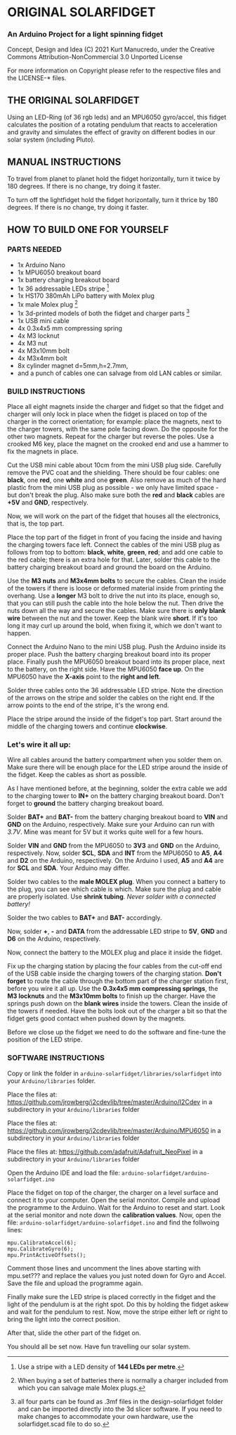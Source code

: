 
# 		ORIGINAL SOLARFIDGET
### 	An Arduino Project for a light spinning fidget

Concept, Design and Idea (C) 2021 Kurt Manucredo, under the
Creative Commons Attribution-NonCommercial 3.0 Unported License

For more information on Copyright please refer to the respective files and
the LICENSE-* files.


##		THE ORIGINAL SOLARFIDGET

Using an LED-Ring (of 36 rgb leds) and an MPU6050 gyro/accel, this
fidget calculates the position of a rotating pendulum that reacts to
acceleration and gravity and simulates the effect of gravity on different
bodies in our solar system (including Pluto).



## MANUAL INSTRUCTIONS

To travel from planet to planet hold the fidget horizontally, turn it
twice by 180 degrees. If there is no change, try doing it faster.

To turn off the lightfidget hold the fidget horizontally, turn it thrice
by 180 degrees. If there is no change, try doing it faster.



## HOW TO BUILD ONE FOR YOURSELF

### PARTS NEEDED

- 1x Arduino Nano
- 1x MPU6050 breakout board
- 1x battery charging breakout board
- 1x 36 addressable LEDs stripe [^1]
- 1x HS170 380mAh LiPo battery with Molex plug
- 1x male Molex plug [^2]
- 1x 3d-printed models of both the fidget and charger parts [^3]
- 1x USB mini cable
- 4x 0.3x4x5 mm compressing spring
- 4x M3 locknut
- 4x M3 nut
- 4x M3x10mm bolt
- 4x M3x4mm bolt
- 8x cylinder magnet d=5mm,h=2.7mm,
- and a punch of cables one can salvage from old LAN cables or similar.

[^1]: Use a stripe with a LED density of **144 LEDs per metre**.
[^2]: When buying a set of batteries there is normally a charger included
      from which you can salvage male Molex plugs.
[^3]: all four parts can be found as .3mf files in the design-solarfidget
      folder and can be imported directly into the 3d slicer software. If
      you need to make changes to accommodate your own hardware, use the
      solarfidget.scad file to do so.


### BUILD INSTRUCTIONS

Place all eight magnets inside the charger and fidget so that the fidget
and charger will only lock in place when the fidget is placed on top of
the charger in the correct orientation; for example: place the magnets,
next to the charger towers, with the same pole facing down. Do the opposite
for the other two magnets. Repeat for the charger but reverse the poles.
Use a crooked M6 key, place the magnet on the crooked end and use a
hammer to fix the magnets in place.

Cut the USB mini cable about 10cm from the mini USB plug side. Carefully
remove the PVC coat and the shielding. There should be four cables: one
**black**, one **red**, one **white** and one **green**. Also remove as
much of the hard plastic from the mini USB plug as possible - we only
have limited space - but don't break the plug. Also make sure both the
**red** and **black** cables are **+5V** and **GND**, respectively.

Now, we will work on the part of the fidget that houses all the
electronics, that is, the top part.

Place the top part of the fidget in front of you facing the inside and
having the charging towers face left. Connect the cables of the mini USB
plug as follows from top to bottom: **black**, **white**, **green**,
**red**; and add one cable to the red cable; there is an extra hole for
that. Later, solder this cable to the battery charging breakout board and
ground the board on the Arduino.

Use the **M3 nuts** and **M3x4mm bolts** to secure the cables. Clean the
inside of the towers if there is loose or deformed material inside from
printing the overhang. Use a **longer** M3 bolt to drive the nut into its
place, enough so, that you can still push the cable into the hole below
the nut. Then drive the nuts down all the way and secure the cables. Make
sure there is **only blank wire** between the nut and the tower. Keep the
blank wire **short**. If it's too long it may curl up around the bold,
when fixing it, which we don't want to happen.

Connect the Arduino Nano to the mini USB plug. Push the Arduino inside its
proper place. Push the battery charging breakout board into its proper
place. Finally push the MPU6050 breakout board into its proper place,
next to the battery, on the right side. Have the MPU6050 **face up**. On
the MPU6050 have the **X-axis** point to the **right and left**.

Solder three cables onto the 36 addressable LED stripe. Note the direction
of the arrows on the stripe and solder the cables on the right end. If the
arrow points to the end of the stripe, it's the wrong end.

Place the stripe around the inside of the fidget's top part. Start around
the middle of the charging towers and continue **clockwise**.

### Let's wire it all up:

Wire all cables around the battery compartment when you solder them on.
Make sure there will be enough place for the LED stripe around the inside
of the fidget. Keep the cables as short as possible.

As I have mentioned before, at the beginning, solder the extra cable we
add to the charging tower to **IN+** on the battery charging breakout
board. Don't forget to **ground** the battery charging breakout board.

Solder **BAT+** and **BAT-** from the battery charging breakout board to
**VIN** and **GND** on the Arduino, respectively. Make sure your Arduino
can run with *3.7V*. Mine was meant for 5V but it works quite well for a
few hours. 

Solder **VIN** and **GND** from the MPU6050 to **3V3** and **GND** on the
Arduino, respectively. Now, solder **SCL**, **SDA** and **INT** from the
MPU6050 to **A5**, **A4** and **D2** on the Arduino, respectively. On the
Arduino I used, **A5** and **A4** are for **SCL** and **SDA**. Your
Arduino may differ.

Solder two cables to the **male MOLEX plug**. When you connect a battery
to the plug, you can see which cable is which. Make sure the plug and
cable are properly isolated. Use **shrink tubing**. *Never solder with a
connected battery!*

Solder the two cables to **BAT+** and **BAT-** accordingly.

Now, solder **+**, **-** and **DATA** from the addressable LED stripe to
**5V**, **GND** and **D6** on the Arduino, respectively.

Now, connect the battery to the MOLEX plug and place it inside the fidget.

Fix up the charging station by placing the four cables from the cut-off
end of the USB cable inside the charging towers of the charging station.
**Don't forget** to route the cable through the bottom part of the charger
station first, before you wire it all up. Use the **0.3x4x5 mm compressing
springs**, the **M3 locknuts** and the **M3x10mm bolts** to finish up the
charger. Have the springs push down on the **blank wires** inside the
towers. Clean the inside of the towers if needed. Have the bolts look out
of the charger a bit so that the fidget gets good contact when pushed down
by the magnets.

Before we close up the fidget we need to do the software and fine-tune the
position of the LED stripe.

### SOFTWARE INSTRUCTIONS

Copy or link the folder in `arduino-solarfidget/libraries/solarfidget` into
your `Arduino/libraries` folder.

Place the files at:
<https://github.com/jrowberg/i2cdevlib/tree/master/Arduino/I2Cdev>
in a subdirectory in your `Arduino/libraries` folder

Place the files at:
<https://github.com/jrowberg/i2cdevlib/tree/master/Arduino/MPU6050>
in a subdirectory in your `Arduino/libraries` folder

Place the files at:
<https://github.com/adafruit/Adafruit_NeoPixel>
in a subdirectory in your `Arduino/libraries` folder

Open the Arduino IDE and load the file:
`arduino-solarfidget/arduino-solarfidget.ino`

Place the fidget on top of the charger, the charger on a level surface and
connect it to your computer.
Open the serial monitor. Compile and upload the programme to the Arduino.
Wait for the Arduino to reset and start. Look at the serial monitor and
note down the **calibration values**. Now, open the file:
`arduino-solarfidget/arduino-solarfidget.ino` and find the follwoing
lines:

```
mpu.CalibrateAccel(6);
mpu.CalibrateGyro(6);
mpu.PrintActiveOffsets();
```

Comment those lines and uncomment the lines above starting with mpu.set???
and replace the values you just noted down for Gyro and Accel. Save the
file and upload the programme again.

Finally make sure the LED stripe is placed correctly in the fidget and the
light of the pendulum is at the right spot. Do this by holding the fidget
askew and wait for the pendulum to rest. Now, move the stripe either left
or right to bring the light into the correct position.

After that, slide the other part of the fidget on.

You should all be set now. Have fun travelling our solar system.

